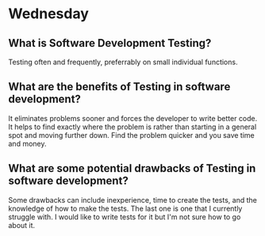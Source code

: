 # Wednesday

## What is Software Development Testing?
Testing often and frequently, preferrably on small individual functions.
## What are the benefits of Testing in software development?
It eliminates problems sooner and forces the developer to write better code. It helps to find exactly where the problem is rather than starting in a general spot and moving further down. Find the problem quicker and you save time and money.
## What are some potential drawbacks of Testing in software development?
Some drawbacks can include inexperience, time to create the tests, and the knowledge of how to make the tests. The last one is one that I currently struggle with. I would like to write tests for it but I'm not sure how to go about it.